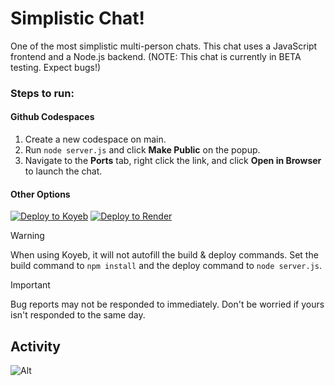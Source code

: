 # Simplistic Chat!

One of the most simplistic multi-person chats. This chat uses a JavaScript frontend and a Node.js backend. (NOTE: This chat is currently in BETA testing. Expect bugs!)
### Steps to run:
#### Github Codespaces
1. Create a new codespace on main.
2. Run `node server.js` and click **Make Public** on the popup.
3. Navigate to the **Ports** tab, right click the link, and click **Open in Browser** to launch the chat.

#### Other Options
<a target="_blank" href="https://app.koyeb.com/deploy?type=git&repository=github.com/BlacketGodAlt/Simplistic-Chat"><img alt="Deploy to Koyeb" src="https://binbashbanana.github.io/deploy-buttons/buttons/remade/koyeb.svg"></a>
<a href="https://render.com/deploy?repo=https://github.com/render-examples/mattermost">
<img src="https://render.com/images/deploy-to-render-button.svg" alt="Deploy to Render" />
</a>
> [!WARNING]
> When using Koyeb, it will not autofill the build & deploy commands. Set the build command to `npm install` and the deploy command to `node server.js`.

> [!IMPORTANT]
> Bug reports may not be responded to immediately. Don't be worried if yours isn't responded to the same day.

## Activity
![Alt](https://repobeats.axiom.co/api/embed/41c0413bd90bc87e22cbf51fa385afe6257a0c3f.svg "Repobeats analytics image")
